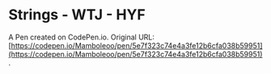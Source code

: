 # Strings - WTJ - HYF

A Pen created on CodePen.io. Original URL: [https://codepen.io/Mamboleoo/pen/5e7f323c74e4a3fe12b6cfa038b59951](https://codepen.io/Mamboleoo/pen/5e7f323c74e4a3fe12b6cfa038b59951).


